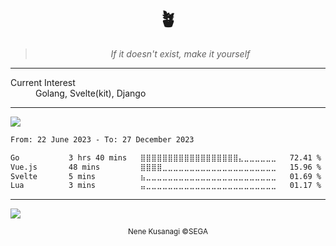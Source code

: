 <h1 align="center">
  🪴
</h1>
<blockquote align="center"><em>If it doesn't exist, make it yourself</em></blockquote>
<hr>
<dl>
  <dt>Current Interest</dt>
  <dd>Golang, Svelte(kit), Django</dd>
</dl>
<hr>
<img src="https://grs.hoshiiro.vercel.app/api/top-langs?username=hoshiiro&theme=vue-dark&hide_progress=true&langs_count=6&hide_border=true&card_width=420">
<!--START_SECTION:waka-->

```txt
From: 22 June 2023 - To: 27 December 2023

Go           3 hrs 40 mins   ⣿⣿⣿⣿⣿⣿⣿⣿⣿⣿⣿⣿⣿⣿⣿⣿⣿⣿⣄⣀⣀⣀⣀⣀⣀   72.41 %
Vue.js       48 mins         ⣿⣿⣿⣿⣀⣀⣀⣀⣀⣀⣀⣀⣀⣀⣀⣀⣀⣀⣀⣀⣀⣀⣀⣀⣀   15.96 %
Svelte       5 mins          ⣦⣀⣀⣀⣀⣀⣀⣀⣀⣀⣀⣀⣀⣀⣀⣀⣀⣀⣀⣀⣀⣀⣀⣀⣀   01.69 %
Lua          3 mins          ⣤⣀⣀⣀⣀⣀⣀⣀⣀⣀⣀⣀⣀⣀⣀⣀⣀⣀⣀⣀⣀⣀⣀⣀⣀   01.17 %
```

<!--END_SECTION:waka-->
<hr>
<img src="https://shiro.ttm.sh/nene.webp">
<p align="center"><sup>Nene Kusanagi ©SEGA</sup></p>
